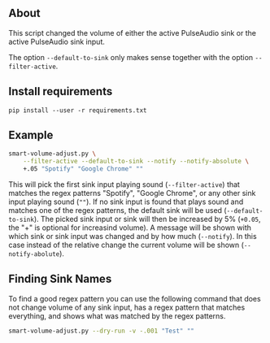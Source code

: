 ## About
This script changed the volume of either the active PulseAudio sink or the
active PulseAudio sink input.

The option `--default-to-sink` only makes sense together with the option
`--filter-active`.

## Install requirements
```
pip install --user -r requirements.txt
```

## Example

```sh
smart-volume-adjust.py \
    --filter-active --default-to-sink --notify --notify-absolute \
    +.05 "Spotify" "Google Chrome" ""
```

This will pick the first sink input playing sound (`--filter-active`) that
matches the regex patterns "Spotify", "Google Chrome", or any other sink input
playing sound (`""`).
If no sink input is found that plays sound and matches one of the regex
patterns, the default sink will be used (`--default-to-sink`).
The picked sink input or sink will then be increased by 5% (`+0.05`, the "+" is
optional for increasind volume).
A message will be shown with which sink or sink input was changed and by how
much (`--notify`). In this case instead of the relative change the current
volume will be shown (`--notify-abolute`).

## Finding Sink Names

To find a good regex pattern you can use the following command that does not
change volume of any sink input, has a regex pattern that matches everything,
and shows what was matched by the regex patterns.

```sh
smart-volume-adjust.py --dry-run -v -.001 "Test" ""
```
